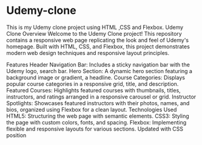 # Udemy-clone
This is my Udemy clone project using HTML ,CSS and Flexbox.
Udemy Clone
Overview
Welcome to the Udemy Clone project! This repository contains a responsive web page replicating the look and feel of Udemy's homepage. Built with HTML, CSS, and Flexbox, this project demonstrates modern web design techniques and responsive layout principles.

Features
Header Navigation Bar: Includes a sticky navigation bar with the Udemy logo, search bar.
Hero Section: A dynamic hero section featuring a background image or gradient, a headline.
Course Categories: Displays popular course categories in a responsive grid, title, and description.
Featured Courses: Highlights featured courses with thumbnails, titles, instructors, and ratings arranged in a responsive carousel or grid.
Instructor Spotlights: Showcases featured instructors with their photos, names, and bios, organized using Flexbox for a clean layout.
Technologies Used
HTML5: Structuring the web page with semantic elements.
CSS3: Styling the page with custom colors, fonts, and spacing.
Flexbox: Implementing flexible and responsive layouts for various sections.
Updated with CSS position
